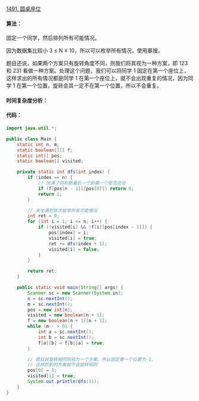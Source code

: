 [1491. 圆桌座位](https://www.acwing.com/problem/content/1493/)

#### 算法：

固定一个同学，然后排列所有可能情况。

因为数据集比较小 3 ≤ N ≤ 10，所以可以枚举所有情况，使用暴搜。

题目还说，如果两个方案只有旋转角度不同，则我们将其视为一种方案，即 123 和 231 看做一种方案。处理这个问题，我们可以将同学 1 固定在第一个座位上，这样求出的所有情况都是同学 1 在第一个座位上，就不会出现重复的情况，因为同学 1 在第一个位置，旋转会其一定不在第一个位置，所以不会重复。

#### 时间复杂度分析：



#### 代码：

```java
import java.util.*;

public class Main {
    static int n, m;
    static boolean[][] f;
    static int[] pos;
    static boolean[] visited;

    private static int dfs(int index) {
        if (index == n) {
            // 坐满了则判断最后一个和第一个是否合法
            if (f[pos[n - 1]][pos[0]]) return 0;
            return 1;
        }

        // 未坐满则依次枚举所有可能情况
        int ret = 0;
        for (int i = 1; i <= n; i++) {
            if (!visited[i] && !f[i][pos[index - 1]]) {
                pos[index] = i;
                visited[i] = true;
                ret += dfs(index + 1);
                visited[i] = false;
            }
        }

        return ret;
    }

    public static void main(String[] args) {
        Scanner sc = new Scanner(System.in);
        n = sc.nextInt();
        m = sc.nextInt();
        pos = new int[n];
        visited = new boolean[n + 1];
        f = new boolean[n + 1][n + 1];
        while (m-- > 0) {
            int a = sc.nextInt();
            int b = sc.nextInt();
            f[a][b] = f[b][a] = true;
        }

        // 题目说旋转相同则视为一个方案，所以固定第一个位置为 1,
        // 这样的到的方案就不会旋转相同
        pos[0] = 1;
        visited[1] = true;
        System.out.println(dfs(1));
    }
}
```

